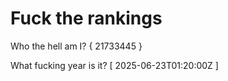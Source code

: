 # Fuck the rankings

Who the hell am I?
{ 21733445 }

What fucking year is it?
[ 2025-06-23T01:20:00Z ]
